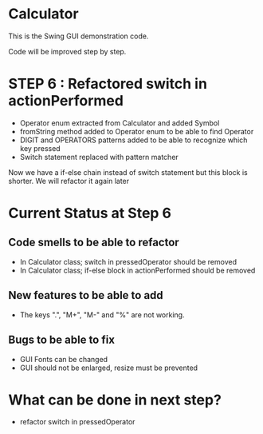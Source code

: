 # Calculator
 
This is the Swing GUI demonstration code.  

Code will be improved step by step. 

# STEP 6 : Refactored switch in actionPerformed  
 - Operator enum extracted  from Calculator and added Symbol
 - fromString method added to Operator enum to be able to find Operator
 - DIGIT and OPERATORS patterns added to be able to recognize which key pressed
 - Switch statement replaced with pattern matcher 
 
 Now we have a if-else chain instead of switch statement but this block is shorter. 
 We will refactor it again later 
   
# Current Status at Step 6  
## Code smells to be able to refactor
 - In Calculator class; switch in pressedOperator should be removed
 - In Calculator class; if-else block in actionPerformed should be removed

## New features to be able to add
 - The keys ".", "M+", "M-" and "%" are not working. 

## Bugs to be able to fix
 - GUI Fonts can be changed
 - GUI should not be enlarged, resize must be prevented 
   
# What can be done in next step?
 - refactor switch in pressedOperator